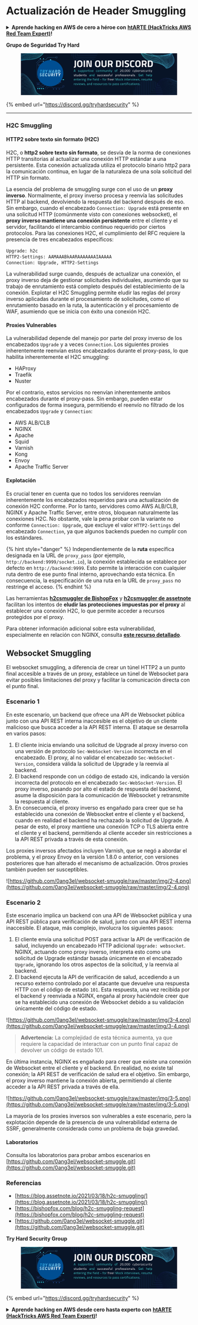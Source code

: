 # Actualización de Header Smuggling

<details>

<summary><strong>Aprende hacking en AWS de cero a héroe con</strong> <a href="https://training.hacktricks.xyz/courses/arte"><strong>htARTE (HackTricks AWS Red Team Expert)</strong></a><strong>!</strong></summary>

Otras formas de apoyar a HackTricks:

* Si deseas ver tu **empresa anunciada en HackTricks** o **descargar HackTricks en PDF** Consulta los [**PLANES DE SUSCRIPCIÓN**](https://github.com/sponsors/carlospolop)!
* Obtén el [**oficial PEASS & HackTricks swag**](https://peass.creator-spring.com)
* Descubre [**The PEASS Family**](https://opensea.io/collection/the-peass-family), nuestra colección exclusiva de [**NFTs**](https://opensea.io/collection/the-peass-family)
* **Únete al** 💬 [**grupo de Discord**](https://discord.gg/hRep4RUj7f) o al [**grupo de telegram**](https://t.me/peass) o **síguenos** en **Twitter** 🐦 [**@carlospolopm**](https://twitter.com/hacktricks\_live)**.**
* **Comparte tus trucos de hacking enviando PRs a los** [**HackTricks**](https://github.com/carlospolop/hacktricks) y [**HackTricks Cloud**](https://github.com/carlospolop/hacktricks-cloud) repositorios de github.

</details>

**Grupo de Seguridad Try Hard**

<figure><img src="../.gitbook/assets/telegram-cloud-document-1-5159108904864449420.jpg" alt=""><figcaption></figcaption></figure>

{% embed url="https://discord.gg/tryhardsecurity" %}

***

### H2C Smuggling <a href="#http2-over-cleartext-h2c" id="http2-over-cleartext-h2c"></a>

#### HTTP2 sobre texto sin formato (H2C) <a href="#http2-over-cleartext-h2c" id="http2-over-cleartext-h2c"></a>

H2C, o **http2 sobre texto sin formato**, se desvía de la norma de conexiones HTTP transitorias al actualizar una conexión HTTP estándar a una persistente. Esta conexión actualizada utiliza el protocolo binario http2 para la comunicación continua, en lugar de la naturaleza de una sola solicitud del HTTP sin formato.

La esencia del problema de smuggling surge con el uso de un **proxy inverso**. Normalmente, el proxy inverso procesa y reenvía las solicitudes HTTP al backend, devolviendo la respuesta del backend después de eso. Sin embargo, cuando el encabezado `Connection: Upgrade` está presente en una solicitud HTTP (comúnmente visto con conexiones websocket), el **proxy inverso mantiene una conexión persistente** entre el cliente y el servidor, facilitando el intercambio continuo requerido por ciertos protocolos. Para las conexiones H2C, el cumplimiento del RFC requiere la presencia de tres encabezados específicos:
```
Upgrade: h2c
HTTP2-Settings: AAMAAABkAARAAAAAAAIAAAAA
Connection: Upgrade, HTTP2-Settings
```
La vulnerabilidad surge cuando, después de actualizar una conexión, el proxy inverso deja de gestionar solicitudes individuales, asumiendo que su trabajo de enrutamiento está completo después del establecimiento de la conexión. Explotar el H2C Smuggling permite eludir las reglas del proxy inverso aplicadas durante el procesamiento de solicitudes, como el enrutamiento basado en la ruta, la autenticación y el procesamiento de WAF, asumiendo que se inicia con éxito una conexión H2C.

#### Proxies Vulnerables <a href="#exploitation" id="exploitation"></a>

La vulnerabilidad depende del manejo por parte del proxy inverso de los encabezados `Upgrade` y a veces `Connection`. Los siguientes proxies inherentemente reenvían estos encabezados durante el proxy-pass, lo que habilita inherentemente el H2C smuggling:

* HAProxy
* Traefik
* Nuster

Por el contrario, estos servicios no reenvían inherentemente ambos encabezados durante el proxy-pass. Sin embargo, pueden estar configurados de forma insegura, permitiendo el reenvío no filtrado de los encabezados `Upgrade` y `Connection`:

* AWS ALB/CLB
* NGINX
* Apache
* Squid
* Varnish
* Kong
* Envoy
* Apache Traffic Server

#### Explotación <a href="#exploitation" id="exploitation"></a>

Es crucial tener en cuenta que no todos los servidores reenvían inherentemente los encabezados requeridos para una actualización de conexión H2C conforme. Por lo tanto, servidores como AWS ALB/CLB, NGINX y Apache Traffic Server, entre otros, bloquean naturalmente las conexiones H2C. No obstante, vale la pena probar con la variante no conforme `Connection: Upgrade`, que excluye el valor `HTTP2-Settings` del encabezado `Connection`, ya que algunos backends pueden no cumplir con los estándares.

{% hint style="danger" %}
Independientemente de la **ruta** específica designada en la URL de `proxy_pass` (por ejemplo, `http://backend:9999/socket.io`), la conexión establecida se establece por defecto en `http://backend:9999`. Esto permite la interacción con cualquier ruta dentro de ese punto final interno, aprovechando esta técnica. En consecuencia, la especificación de una ruta en la URL de `proxy_pass` no restringe el acceso.
{% endhint %}

Las herramientas [**h2csmuggler de BishopFox**](https://github.com/BishopFox/h2csmuggler) y [**h2csmuggler de assetnote**](https://github.com/assetnote/h2csmuggler) facilitan los intentos de **eludir las protecciones impuestas por el proxy** al establecer una conexión H2C, lo que permite acceder a recursos protegidos por el proxy.

Para obtener información adicional sobre esta vulnerabilidad, especialmente en relación con NGINX, consulta [**este recurso detallado**](../network-services-pentesting/pentesting-web/nginx.md#proxy\_set\_header-upgrade-and-connection).

## Websocket Smuggling

El websocket smuggling, a diferencia de crear un túnel HTTP2 a un punto final accesible a través de un proxy, establece un túnel de Websocket para evitar posibles limitaciones del proxy y facilitar la comunicación directa con el punto final.

### Escenario 1

En este escenario, un backend que ofrece una API de Websocket pública junto con una API REST interna inaccesible es el objetivo de un cliente malicioso que busca acceder a la API REST interna. El ataque se desarrolla en varios pasos:

1. El cliente inicia enviando una solicitud de Upgrade al proxy inverso con una versión de protocolo `Sec-WebSocket-Version` incorrecta en el encabezado. El proxy, al no validar el encabezado `Sec-WebSocket-Version`, considera válida la solicitud de Upgrade y la reenvía al backend.
2. El backend responde con un código de estado `426`, indicando la versión incorrecta del protocolo en el encabezado `Sec-WebSocket-Version`. El proxy inverso, pasando por alto el estado de respuesta del backend, asume la disposición para la comunicación de Websocket y retransmite la respuesta al cliente.
3. En consecuencia, el proxy inverso es engañado para creer que se ha establecido una conexión de Websocket entre el cliente y el backend, cuando en realidad el backend ha rechazado la solicitud de Upgrade. A pesar de esto, el proxy mantiene una conexión TCP o TLS abierta entre el cliente y el backend, permitiendo al cliente acceder sin restricciones a la API REST privada a través de esta conexión.

Los proxies inversos afectados incluyen Varnish, que se negó a abordar el problema, y el proxy Envoy en la versión 1.8.0 o anterior, con versiones posteriores que han alterado el mecanismo de actualización. Otros proxies también pueden ser susceptibles.

![https://github.com/0ang3el/websocket-smuggle/raw/master/img/2-4.png](https://github.com/0ang3el/websocket-smuggle/raw/master/img/2-4.png)

### Escenario 2

Este escenario implica un backend con una API de Websocket pública y una API REST pública para verificación de salud, junto con una API REST interna inaccesible. El ataque, más complejo, involucra los siguientes pasos:

1. El cliente envía una solicitud POST para activar la API de verificación de salud, incluyendo un encabezado HTTP adicional `Upgrade: websocket`. NGINX, actuando como proxy inverso, interpreta esto como una solicitud de Upgrade estándar basada únicamente en el encabezado `Upgrade`, ignorando los otros aspectos de la solicitud, y la reenvía al backend.
2. El backend ejecuta la API de verificación de salud, accediendo a un recurso externo controlado por el atacante que devuelve una respuesta HTTP con el código de estado `101`. Esta respuesta, una vez recibida por el backend y reenviada a NGINX, engaña al proxy haciéndole creer que se ha establecido una conexión de Websocket debido a su validación únicamente del código de estado.

![https://github.com/0ang3el/websocket-smuggle/raw/master/img/3-4.png](https://github.com/0ang3el/websocket-smuggle/raw/master/img/3-4.png)

> **Advertencia:** La complejidad de esta técnica aumenta, ya que requiere la capacidad de interactuar con un punto final capaz de devolver un código de estado 101.

En última instancia, NGINX es engañado para creer que existe una conexión de Websocket entre el cliente y el backend. En realidad, no existe tal conexión; la API REST de verificación de salud era el objetivo. Sin embargo, el proxy inverso mantiene la conexión abierta, permitiendo al cliente acceder a la API REST privada a través de ella.

![https://github.com/0ang3el/websocket-smuggle/raw/master/img/3-5.png](https://github.com/0ang3el/websocket-smuggle/raw/master/img/3-5.png)

La mayoría de los proxies inversos son vulnerables a este escenario, pero la explotación depende de la presencia de una vulnerabilidad externa de SSRF, generalmente considerada como un problema de baja gravedad.

#### Laboratorios

Consulta los laboratorios para probar ambos escenarios en [https://github.com/0ang3el/websocket-smuggle.git](https://github.com/0ang3el/websocket-smuggle.git)

### Referencias

* [https://blog.assetnote.io/2021/03/18/h2c-smuggling/](https://blog.assetnote.io/2021/03/18/h2c-smuggling/)
* [https://bishopfox.com/blog/h2c-smuggling-request](https://bishopfox.com/blog/h2c-smuggling-request)
* [https://github.com/0ang3el/websocket-smuggle.git](https://github.com/0ang3el/websocket-smuggle.git)


**Try Hard Security Group**

<figure><img src="../.gitbook/assets/telegram-cloud-document-1-5159108904864449420.jpg" alt=""><figcaption></figcaption></figure>

{% embed url="https://discord.gg/tryhardsecurity" %}

<details>

<summary><strong>Aprende hacking en AWS desde cero hasta experto con</strong> <a href="https://training.hacktricks.xyz/courses/arte"><strong>htARTE (HackTricks AWS Red Team Expert)</strong></a><strong>!</strong></summary>

Otras formas de apoyar a HackTricks:

* Si deseas ver tu **empresa anunciada en HackTricks** o **descargar HackTricks en PDF**, consulta los [**PLANES DE SUSCRIPCIÓN**](https://github.com/sponsors/carlospolop)!
* Obtén el [**merchandising oficial de PEASS & HackTricks**](https://peass.creator-spring.com)
* Descubre [**The PEASS Family**](https://opensea.io/collection/the-peass-family), nuestra colección exclusiva de [**NFTs**](https://opensea.io/collection/the-peass-family)
* **Únete al** 💬 [**grupo de Discord**](https://discord.gg/hRep4RUj7f) o al [**grupo de telegram**](https://t.me/peass) o **síguenos** en **Twitter** 🐦 [**@carlospolopm**](https://twitter.com/hacktricks\_live)**.**
* **Comparte tus trucos de hacking enviando PRs a los repositorios de** [**HackTricks**](https://github.com/carlospolop/hacktricks) y [**HackTricks Cloud**](https://github.com/carlospolop/hacktricks-cloud).

</details>
